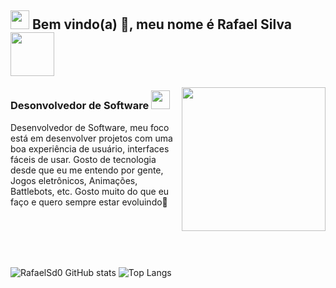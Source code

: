 <h2><img src="https://media0.giphy.com/media/v1.Y2lkPTc5MGI3NjExbm9iemlraW1tN2M5Nm41aXc3MzluY3c4bGN3MDE5MmQ0bXZ4cW5qNCZlcD12MV9pbnRlcm5hbF9naWZfYnlfaWQmY3Q9cw/dUB9oUf9a4420PCrbc/giphy.webp" width="30"/> Bem vindo(a) 👋, meu nome é Rafael Silva <img src="https://media2.giphy.com/media/v1.Y2lkPTc5MGI3NjExMnBuNTI2NHl5OTF2NWE4OWc5bmF6YW1jNnp2M2lyMGlrZ2cxcWwyciZlcD12MV9pbnRlcm5hbF9naWZfYnlfaWQmY3Q9cw/2lGRWw3xWlLMc/200.webp" width="70"></h2>
<img align='right' src="https://media3.giphy.com/media/v1.Y2lkPTc5MGI3NjExdHJwbDZiNTk3cXFxemswZ2JrcnR3emU3ZXBwcHNuZjRqOWdodmMxOCZlcD12MV9pbnRlcm5hbF9naWZfYnlfaWQmY3Q9Zw/bi6RQ5x3tqoSI/giphy.webp" width="230">
<h3>Desonvolvedor de Software <img src="https://media.giphy.com/media/WUlplcMpOCEmTGBtBW/giphy.gif" width="30">
</h3>

Desenvolvedor de Software, meu foco está em desenvolver projetos com uma boa experiência de usuário, interfaces fáceis de usar. Gosto de tecnologia desde que eu me entendo por gente, Jogos eletrônicos, Animações, Battlebots, etc. Gosto muito do que eu faço e quero sempre estar evoluindo💪
<div>
  <br>
  <br>
  <br>
  <br>
  

![RafaelSd0 GitHub stats](https://github-readme-stats.vercel.app/api?username=RafaelSd0&hide=contribs,prs&theme=dark)
![Top Langs](https://github-readme-stats.vercel.app/api/top-langs/?username=RafaelSd0&layout=compact&theme=dark)

</div>
